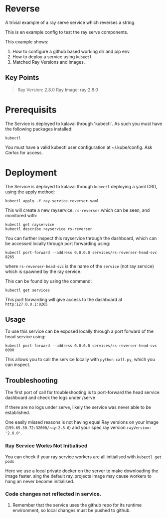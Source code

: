 # Reverse

A trivial example of a ray serve service which reverses a string.

This is en example config to test the ray serve components.

This example shows:
1. How to configure a github based working dir and pip env
2. How to deploy a service using `kubectl`
3. Matched Ray Versions and images.

## Key Points

> Ray Version: 2.8.0
> Ray Image: ray:2.8.0

# Prerequisits

The Service is deployed to kalavai through 'kubectl`. As such you must have the following packages installed:

```
kubectl
```
You must have a valid kubectl user configuration at ~/.kube/config. Ask *Carlos* for access.

# Deployment

The Service is deployed to kalavai through `kubectl` deploying a yaml CRD, using the apply method:

```kubectl apply -f ray-service.reverser.yaml```

This will create a new rayservice, `rs-reverser` which can be seen, and monitored with:

```
kubectl get rayservice
kubectl describe rayservice rs-reverser
```

You can further inspect this rayservice through the dashboard, which can be accessed locally through port forwarding using:

```
kubectl port-forward --address 0.0.0.0 services/rs-reverser-head-svc  8265
```

where `rs-reverser-head-svc` is the name of the `service` (not ray service) which is spawned by the ray service.

This can be found by using the command:
```
kubectl get services
```

This port forwarding will give access to the dashboard at `http:127.0.0.1:8265`

## Usage

To use this service can be exposed locally through a port forward of the head service using:

```
kubectl port-forward --address 0.0.0.0 services/rs-reverser-head-svc 8000
```

This allows you to call the service locally with `python call.py`, which you can inspect.


## Troubleshooting

The first port of call for troubleshooting is to port-forward the head service dashboard and check the logs under /serve

If there are no logs under serve, likely the service was never able to be established.

One easily missed reasons is not having equal Ray versions on your Image (`159.65.30.72:32000/ray:2.8.0`) and your spec ray version `rayVersion: '2.8.0'`.


### Ray Service Works Not Initialised

You can check if your ray service workers are all initialised with `kubectl get pods`

Here we use a local private docker on the server to make downloading the image faster. sing the default ray_projects image may cause workers to hang an never become initialised. 


### Code changes not reflected in service.

1. Remember that the service uses the github repo for its runtime environment, so local changes must be pushed to github.